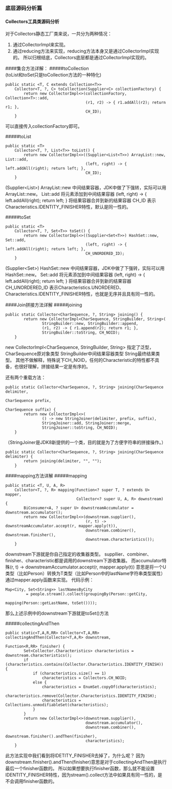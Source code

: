 ### 底层源码分析篇
#### Collectors工具类源码分析

对于Collectors静态工厂类来说，一共分为两种情况：
1. 通过CollectorImpl来实现。
2. 通过reducing方法来实现，reducing方法本身又是通过CollectorImpl实现的。
所以归根结底，Collectors底层都是通过CollectorImpl实现的。

####集合方法详解：
#####toCollection<br>(toList和toSet只是toCollection方法的一种特化)
````
public static <T, C extends Collection<T>>
    Collector<T, ?, C> toCollection(Supplier<C> collectionFactory) {
        return new CollectorImpl<>(collectionFactory, Collection<T>::add,
                                   (r1, r2) -> { r1.addAll(r2); return r1; },
                                   CH_ID);
    }
````
可以直接传入collectionFactory即可。

#####toList
````
public static <T>
    Collector<T, ?, List<T>> toList() {
        return new CollectorImpl<>((Supplier<List<T>>) ArrayList::new, List::add,
                                   (left, right) -> { left.addAll(right); return left; },
                                   CH_ID);
    }
````
(Supplier<List<T>>) ArrayList::new 中间结果容器，JDK中做了下强转，实际可以用ArrayList<T>::new。
List::add 将元素添加到中间结果容器
(left, right) -> { left.addAll(right); return left; }  将结果容器合并到新的结果容器
CH_ID 表示Characteristics.IDENTITY_FINISHER特性，默认是同一性的。

#####toSet
````
public static <T>
    Collector<T, ?, Set<T>> toSet() {
        return new CollectorImpl<>((Supplier<Set<T>>) HashSet::new, Set::add,
                                   (left, right) -> { left.addAll(right); return left; },
                                   CH_UNORDERED_ID);
    }
````
(Supplier<Set<T>>) HashSet::new 中间结果容器，JDK中做了下强转，实际可以用HashSet<T>::new。
Set::add 将元素添加到中间结果容器
(left, right) -> { left.addAll(right); return left; }  将结果容器合并到新的结果容器
CH_UNORDERED_ID 表示Characteristics.UNORDERED、Characteristics.IDENTITY_FINISHER特性，也就是无序并且具有同一性的。
   
####Join拼接方法详解
#####joining
````
public static Collector<CharSequence, ?, String> joining() {
        return new CollectorImpl<CharSequence, StringBuilder, String>(
                StringBuilder::new, StringBuilder::append,
                (r1, r2) -> { r1.append(r2); return r1; },
                StringBuilder::toString, CH_NOID);
    }
````
new CollectorImpl<CharSequence, StringBuilder, String> 指定了泛型，CharSequence原对象类型 StringBuilder中间结果容器类型 String最终结果类型。
其他不做解释，特殊说下CH_NOID，任何的Characteristic的特性都不具备，也很好理解，拼接结果一定是有序的。

还有两个重载方法：<br>
````
public static Collector<CharSequence, ?, String> joining(CharSequence delimiter,
                                                             CharSequence prefix,
                                                             CharSequence suffix) {
        return new CollectorImpl<>(
                () -> new StringJoiner(delimiter, prefix, suffix),
                StringJoiner::add, StringJoiner::merge,
                StringJoiner::toString, CH_NOID);
    }
````
（StringJoiner是JDK8新提供的一个类，目的就是为了方便字符串的拼接操作。）

````
public static Collector<CharSequence, ?, String> joining(CharSequence delimiter) {
        return joining(delimiter, "", "");
    }
````    
####mapping方法详解
#####mapping
````
public static <T, U, A, R>
    Collector<T, ?, R> mapping(Function<? super T, ? extends U> mapper,
                               Collector<? super U, A, R> downstream) {
        BiConsumer<A, ? super U> downstreamAccumulator = downstream.accumulator();
        return new CollectorImpl<>(downstream.supplier(),
                                   (r, t) -> downstreamAccumulator.accept(r, mapper.apply(t)),
                                   downstream.combiner(), downstream.finisher(),
                                   downstream.characteristics());
    }
````
downstream下游就是你自己指定的收集器类型。
suppllier、combiner、finisher、characteristic都是调用的downstream下游收集器。
而accumulator特殊(r, t) -> downstreamAccumulator.accept(r, mapper.apply(t))
意思是将一个U类型（比如Person）转换为T类型（比如Person中的lastName字符串类型属性）通过mapper.apply函数来实现。
代码示例：
````
Map<City, Set<String>> lastNamesByCity
         = people.stream().collect(groupingBy(Person::getCity,
                                              mapping(Person::getLastName, toSet())));
````                                           
那么上述示例中的downstream下游就是toSet()方法

#####collectingAndThen
````
public static<T,A,R,RR> Collector<T,A,RR> collectingAndThen(Collector<T,A,R> downstream,
                                                                Function<R,RR> finisher) {
        Set<Collector.Characteristics> characteristics = downstream.characteristics();
        if (characteristics.contains(Collector.Characteristics.IDENTITY_FINISH)) {
            if (characteristics.size() == 1)
                characteristics = Collectors.CH_NOID;
            else {
                characteristics = EnumSet.copyOf(characteristics);
                characteristics.remove(Collector.Characteristics.IDENTITY_FINISH);
                characteristics = Collections.unmodifiableSet(characteristics);
            }
        }
        return new CollectorImpl<>(downstream.supplier(),
                                   downstream.accumulator(),
                                   downstream.combiner(),
                                   downstream.finisher().andThen(finisher),
                                   characteristics);
    }
````
此方法实现中我们看到将IDETITY_FINISHER去掉了，为什么呢？
因为downstream.finisher().andThen(finisher)意思是对于collectingAndThen是执行最后一个finisher函数的。
所以如果想要执行finisher函数，那么就不能设置IDENTITY_FINISHER特性，因为stream().collect方法中如果具有同一性的，是不会调用finisher函数的。